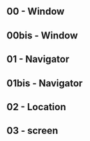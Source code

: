## 00 - Window

## 00bis - Window

## 01 - Navigator

## 01bis - Navigator

## 02 - Location

## 03 - screen